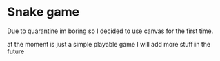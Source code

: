 # Snake game
Due to quarantine im boring so I decided to use canvas for the first time.

at the moment is just a simple playable game I will add more stuff in the future
